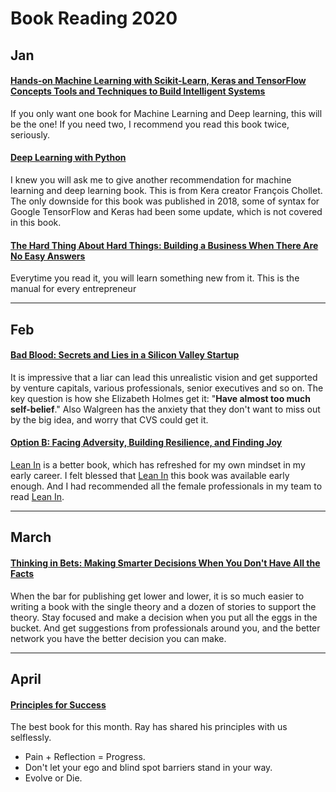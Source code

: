 # Book Reading 2020 #
## Jan ##
#### [Hands-on Machine Learning with Scikit-Learn, Keras and TensorFlow Concepts  Tools  and Techniques to Build Intelligent Systems](https://amzn.to/2Jq6PIo)

If you only want one book for Machine Learning and Deep learning, this will be the one! If you need two, I recommend you read this book twice, seriously. 

#### [Deep Learning with Python](https://amzn.to/3dJXzgj)

I knew you will ask me to give another recommendation for machine learning and deep learning book. This is from Kera creator François Chollet. The only downside for this book was published in 2018, some of syntax for Google TensorFlow and Keras had been some update, which is not covered in this book.

#### [The Hard Thing About Hard Things: Building a Business When There Are No Easy Answers](https://amzn.to/2wCMxJ2) 

Everytime you read it, you will learn something new from it. This is the manual for every entrepreneur

---
## Feb ##
#### [Bad Blood: Secrets and Lies in a Silicon Valley Startup](https://amzn.to/2ThUkUM)

It is impressive that a liar can lead this unrealistic vision and get supported by venture capitals, various professionals, senior executives and so on. The key question is how she Elizabeth Holmes get it: "**Have almost too much self-belief**." 
Also Walgreen has the anxiety that they don't want to miss out by the big idea, and worry that CVS could get it. 


#### [Option B: Facing Adversity, Building Resilience, and Finding Joy](https://amzn.to/2wOwd7P)

[Lean In](https://amzn.to/3atRkuW) is a better book, which has refreshed for my own mindset in my early career. I felt blessed that [Lean In](https://amzn.to/3atRkuW) this book was available early enough. And I had recommended all the female professionals in my team to read [Lean In](https://amzn.to/3atRkuW). 

---
## March ##

#### [Thinking in Bets: Making Smarter Decisions When You Don't Have All the Facts](https://amzn.to/344g36o)

When the bar for publishing get lower and lower, it is so much easier to writing a book with the single theory and a dozen of stories to support the theory. Stay focused and make a decision when you put all the eggs in the bucket. And get suggestions from professionals around you, and the better network you have the better decision you can make.

---

## April ##

#### [Principles for Success](https://amzn.to/2Kpo4Kc)

The best book for this month. Ray has shared his principles with us selflessly.
* Pain + Reflection = Progress.
* Don't let your ego and blind spot barriers stand in your way.
* Evolve or Die.


